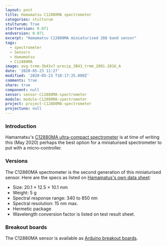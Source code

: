 ```yaml
---
layout: post
title: Hamamatsu C12880MA spectrometer
categories: stulturum
stulturum: True
startversion: 0.071
endversion: 0.071
excerpt: "Hamamatsu C12880MA miniaturised 288 band sensor"
tags:
  - spectrometer
  - Sensors
  - Hamamatsu
  - C12880MA
image: avg-trmm-3b43v7-precip_3B43_trmm_2001-2016_A
date: '2020-05-23 11:27'
modified: '2020-05-23 T18:17:25.000Z'
comments: true
share: true
component: null
sensor: sensor-C12880MA-spectrometer
module: module-C12880MA-spectrometer
project: project-C12880MA-spectrometer
projectuno: null
---
```


### Introduction

Hamamatsu's [C12880MA ultra-compact spectrometer](https://www.hamamatsu.com/jp/en/product/type/C12880MA/index.html) is at time of writing this (May 2020) perhaps the best option for a miniaturised spectrometer to put with a micro-controller.

### Versions

The C12880MA spectrometer is the second generation of this miniaturised sensor. Here are the specs as listed on [Hamamatus's own data sheet](https://www.hamamatsu.com/resources/pdf/ssd/c12880ma_kacc1226e.pdf):

- Size: 20.1 × 12.5 × 10.1 mm
- Weight: 5 g
- Spectral response range: 340 to 850 nm
- Spectral resolution: 15 nm max.
- Hermetic package
- Wavelength conversion factor is listed on test result sheet.

### Breakout boards

The C12880MA sensor is available as [Arduino breakout boards](../../modules/module-C12880MA-spectrometer).
